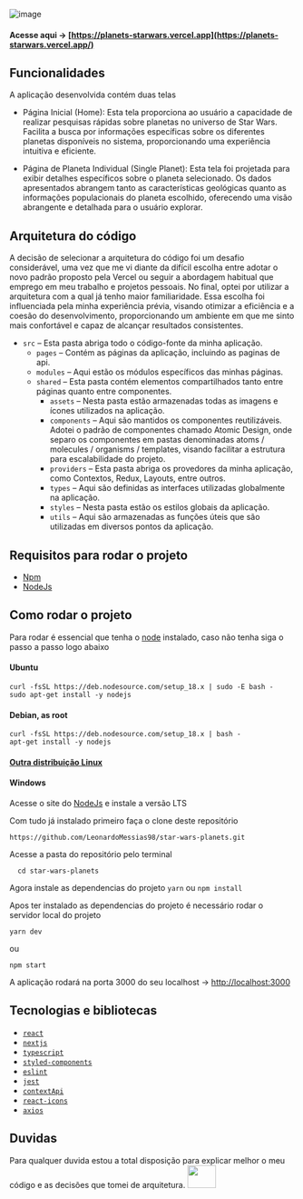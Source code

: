 ![image](https://github.com/LeonardoMessias98/star-wars-planets/assets/55189046/130e3f6b-8d0c-4c53-9088-2f0af0892832)


#### Acesse aqui -> [https://planets-starwars.vercel.app](https://planets-starwars.vercel.app/)

## Funcionalidades

A aplicação desenvolvida contém duas telas
 * Página Inicial (Home): Esta tela proporciona ao usuário a capacidade de realizar pesquisas rápidas sobre planetas no universo de Star Wars. Facilita a busca por informações específicas sobre os diferentes planetas disponíveis no sistema, proporcionando uma experiência intuitiva e eficiente.

 * Página de Planeta Individual (Single Planet): Esta tela foi projetada para exibir detalhes específicos sobre o planeta selecionado. Os dados apresentados abrangem tanto as características geológicas quanto as informações populacionais do planeta escolhido, oferecendo uma visão abrangente e detalhada para o usuário explorar.

## Arquitetura do código

A decisão de selecionar a arquitetura do código foi um desafio considerável, uma vez que me vi diante da difícil escolha entre adotar o novo padrão proposto pela Vercel ou seguir a abordagem habitual que emprego em meu trabalho e projetos pessoais. No final, optei por utilizar a arquitetura com a qual já tenho maior familiaridade. Essa escolha foi influenciada pela minha experiência prévia, visando otimizar a eficiência e a coesão do desenvolvimento, proporcionando um ambiente em que me sinto mais confortável e capaz de alcançar resultados consistentes.
  * `src` – Esta pasta abriga todo o código-fonte da minha aplicação.
    *  `pages` – Contém as páginas da aplicação, incluindo as paginas de api.
    *  `modules` – Aqui estão os módulos específicos das minhas páginas.
    *  `shared` – Esta pasta contém elementos compartilhados tanto entre páginas quanto entre componentes.
        * `assets` – Nesta pasta estão armazenadas todas as imagens e ícones utilizados na aplicação.
        * `components` – Aqui são mantidos os componentes reutilizáveis. Adotei o padrão de componentes chamado Atomic Design, onde separo os componentes em pastas denominadas atoms / molecules / organisms / templates, visando facilitar a estrutura para escalabilidade do projeto.
        * `providers` –  Esta pasta abriga os provedores da minha aplicação, como Contextos, Redux, Layouts, entre outros.
        * `types` –  Aqui são definidas as interfaces utilizadas globalmente na aplicação.
        * `styles` –  Nesta pasta estão os estilos globais da aplicação.
        * `utils` –  Aqui são armazenadas as funções úteis que são utilizadas em diversos pontos da aplicação.


## Requisitos para rodar o projeto
- [Npm](https://www.npmjs.com/)
- [NodeJs](https://nodejs.org/en/)

## Como rodar o projeto

Para rodar é essencial que tenha o [node](https://nodejs.org/en/) instalado, caso não tenha siga o passo a passo logo abaixo

#### Ubuntu 
```
curl -fsSL https://deb.nodesource.com/setup_18.x | sudo -E bash -
sudo apt-get install -y nodejs
```

#### Debian, as root
```
curl -fsSL https://deb.nodesource.com/setup_18.x | bash -
apt-get install -y nodejs
```

#### [Outra distribuição Linux](https://nodejs.org/en/download/package-manager/)

#### Windows
Acesse o site do [NodeJs](https://nodejs.org/en/) e instale a versão LTS

Com tudo já instalado primeiro faça o clone deste repositório
```
https://github.com/LeonardoMessias98/star-wars-planets.git
```

Acesse a pasta do repositório pelo terminal
```
  cd star-wars-planets
```

Agora instale as dependencias do projeto
```yarn``` ou ```npm install```

Apos ter instalado as dependencias do projeto é necessário rodar o servidor local do projeto
```
yarn dev
```
ou
```
npm start
```

A aplicação rodará na porta 3000 do seu localhost -> [http://localhost:3000](http://localhost:3000/)

## Tecnologias e bibliotecas
* [`react`](https://pt-br.reactjs.org/)
* [`nextjs`](https://nextjs.org/)
* [`typescript`](https://www.typescriptlang.org/)
* [`styled-components`](https://styled-components.com/)
* [`eslint`](https://eslint.org/)
* [`jest`](https://jestjs.io/pt-BR/)
* [`contextApi`](https://pt-br.reactjs.org/docs/context.html)
* [`react-icons`](https://react-icons.github.io/react-icons/)
* [`axios`](https://github.com/axios/axios)

## Duvidas
  Para qualquer duvida estou a total disposição para explicar melhor o meu código e as decisões que tomei de arquitetura. <img src="https://freepngimg.com/thumb/cartoon/87237-plant-fathers-greeting-yoda-green-day-card.png" width="50px" height="40px"/>
